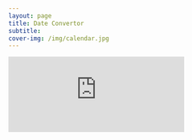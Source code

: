 ```yaml
---
layout: page
title: Date Convertor
subtitle: 
cover-img: /img/calendar.jpg
---
```


 <iframe src="https://www.hamropatro.com/widgets/dateconverter.php" frameborder="0" scrolling="no" marginwidth="0" marginheight="0" style="border:none; overflow:hidden; width:350px; height:150px;" allowtransparency="true"></iframe>
      
